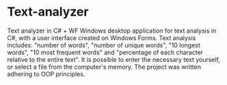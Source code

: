 # Text-analyzer
Text analyzer in C# + WF
Windows desktop application for text analysis in C#, with a user interface created on Windows Forms. Text analysis includes: "number of words", "number of unique words", "10 longest words", "10 most frequent words" and "percentage of each character relative to the entire text". It is possible to enter the necessary text yourself, or select a file from the computer's memory. The project was written adhering to OOP principles.
